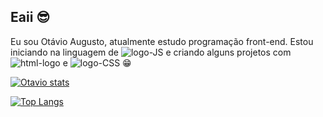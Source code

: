 ## Eaii 😎

Eu sou Otávio Augusto, atualmente estudo programação front-end.
Estou iniciando na linguagem de <img src="https://img.shields.io/badge/JavaScript-323330?style=for-the-badge&logo=javascript&logoColor=F7DF1E" alt="logo-JS"/> e criando alguns projetos com <img src="https://img.shields.io/badge/HTML5-E34F26?style=for-the-badge&logo=html5&logoColor=white" alt="html-logo"/> e <img src="https://img.shields.io/badge/CSS3-1572B6?style=for-the-badge&logo=css3&logoColor=white" alt="logo-CSS"/> 😁



[![Otavio stats](https://github-readme-stats.vercel.app/api?username=OtavioAugusto06)](https://github.com/anuraghazra/github-readme-stats)


[![Top Langs](https://github-readme-stats.vercel.app/api/top-langs/?username=OtavioAugusto06)](https://github.com/anuraghazra/github-readme-stats)

